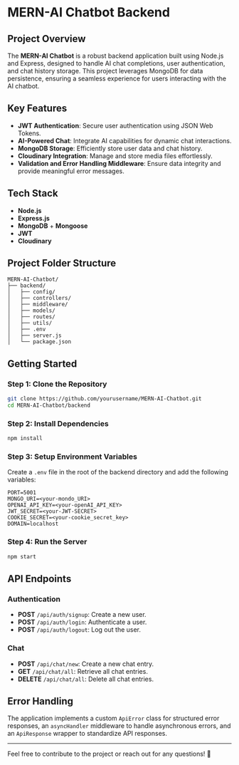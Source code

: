 # MERN-AI Chatbot Backend

## Project Overview

The **MERN-AI Chatbot** is a robust backend application built using Node.js and Express, designed to handle AI chat completions, user authentication, and chat history storage. This project leverages MongoDB for data persistence, ensuring a seamless experience for users interacting with the AI chatbot.

## Key Features

- **JWT Authentication**: Secure user authentication using JSON Web Tokens.
- **AI-Powered Chat**: Integrate AI capabilities for dynamic chat interactions.
- **MongoDB Storage**: Efficiently store user data and chat history.
- **Cloudinary Integration**: Manage and store media files effortlessly.
- **Validation and Error Handling Middleware**: Ensure data integrity and provide meaningful error messages.

## Tech Stack

- **Node.js**
- **Express.js**
- **MongoDB** + **Mongoose**
- **JWT**
- **Cloudinary**

## Project Folder Structure

```
MERN-AI-Chatbot/
├── backend/
│   ├── config/
│   ├── controllers/
│   ├── middleware/
│   ├── models/
│   ├── routes/
│   ├── utils/
│   ├── .env
│   ├── server.js
│   └── package.json
```

## Getting Started

### Step 1: Clone the Repository

```bash
git clone https://github.com/yourusername/MERN-AI-Chatbot.git
cd MERN-AI-Chatbot/backend
```

### Step 2: Install Dependencies

```bash
npm install
```

### Step 3: Setup Environment Variables

Create a `.env` file in the root of the backend directory and add the following variables:

```
PORT=5001
MONGO_URI=<your-mondo_URI>
OPENAI_API_KEY=<your-openAI_API_KEY>
JWT_SECRET=<your-JWT-SECRET>
COOKIE_SECRET=<your-cookie_secret_key>
DOMAIN=localhost
```

### Step 4: Run the Server

```bash
npm start
```

## API Endpoints

### Authentication

- **POST** `/api/auth/signup`: Create a new user.
- **POST** `/api/auth/login`: Authenticate a user.
- **POST** `/api/auth/logout`: Log out the user.

### Chat

- **POST** `/api/chat/new`: Create a new chat entry.
- **GET** `/api/chat/all`: Retrieve all chat entries.
- **DELETE** `/api/chat/all`: Delete all chat entries.

## Error Handling

The application implements a custom `ApiError` class for structured error responses, an `asyncHandler` middleware to handle asynchronous errors, and an `ApiResponse` wrapper to standardize API responses.

---

Feel free to contribute to the project or reach out for any questions! 🚀
